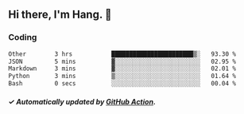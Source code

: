 ## Hi there, I'm Hang. 👋

### Coding

<!--START_SECTION:waka-->

```txt
Other        3 hrs           ███████████████████████▒░   93.30 %
JSON         5 mins          ▓░░░░░░░░░░░░░░░░░░░░░░░░   02.95 %
Markdown     3 mins          ▓░░░░░░░░░░░░░░░░░░░░░░░░   02.01 %
Python       3 mins          ▒░░░░░░░░░░░░░░░░░░░░░░░░   01.64 %
Bash         0 secs          ░░░░░░░░░░░░░░░░░░░░░░░░░   00.04 %
```

<!--END_SECTION:waka-->

##### ✓ Automatically updated by [GitHub Action](https://github.com/huhuhang/huhuhang/actions).
